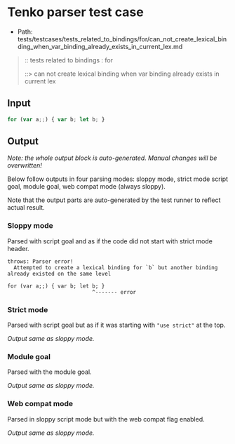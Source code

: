# Tenko parser test case

- Path: tests/testcases/tests_related_to_bindings/for/can_not_create_lexical_binding_when_var_binding_already_exists_in_current_lex.md

> :: tests related to bindings : for
>
> ::> can not create lexical binding when var binding already exists in current lex

## Input


`````js
for (var a;;) { var b; let b; }
`````

## Output

_Note: the whole output block is auto-generated. Manual changes will be overwritten!_

Below follow outputs in four parsing modes: sloppy mode, strict mode script goal, module goal, web compat mode (always sloppy).

Note that the output parts are auto-generated by the test runner to reflect actual result.

### Sloppy mode

Parsed with script goal and as if the code did not start with strict mode header.

`````
throws: Parser error!
  Attempted to create a lexical binding for `b` but another binding already existed on the same level

for (var a;;) { var b; let b; }
                           ^------- error
`````

### Strict mode

Parsed with script goal but as if it was starting with `"use strict"` at the top.

_Output same as sloppy mode._

### Module goal

Parsed with the module goal.

_Output same as sloppy mode._

### Web compat mode

Parsed in sloppy script mode but with the web compat flag enabled.

_Output same as sloppy mode._
